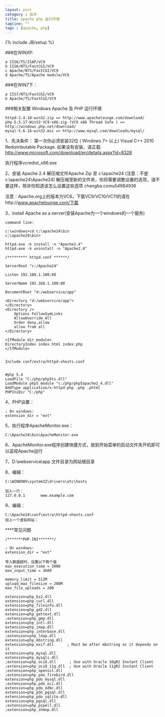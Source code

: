 ```yaml
---
layout: post
category : 技术
title: apache php 运行环境
tagline: ""
tags : [apache, php]
---
```

{% include JB/setup %}


###在WINXP:

	a IIS6/TS/ISAP/VC9
	b IIS6/NTS/FastCGI/VC9
	c Apache/NTS/FastCGI/VC9
	d Apache/TS/Apache module/VC6

###在WIN7下：

	a IIS7/NTS/FastCGI/VC9
	b Apache/TS/FastCGI/VC9



###相关配置
Windows Apache 及 PHP 运行环境

	httpd-2.4.10-win32.zip => http://www.apachelounge.com/download/
	php-5.5.17-Win32-VC9-x86.zip (VC9 x86 Thread Safe ) => http://windows.php.net/download/
	mysql-5.6.16-win32.msi => http://www.mysql.com/downloads/mysql/


1、先决条件：
第一次你必须安装32位 ( Windows 7+ 以上)  Visual C++ 2010 Redistributable Package.
如果没有安装，请正载: http://www.microsoft.com/download/en/details.aspx?id=8328

执行程序vcredist_x86.exe


2、安装 Apache 2.4 
解压缩文件Apache Zip 至 c:\apache24 (注意：不是c:\apache24\Apache24)
解压缩至新的文件夹，你将需要调整设置的选项，请不要这样，除非你知道该怎么设置这些选项 changba.comu54984936


注意：Apache.org上的版本为VC6，下载VC9/VC10/VC11的请在http://www.apachelounge.com/下载

3、install Apache as a server(安装Apache为一个windows的一个服务)

	command line:

	c:\windows>cd c:\apache24\bin
	c:\apache24\bin>
	
	httpd.exe -k install -n "Apache2.4" 
	httpd.exe -k uninstall -n "Apache2.4" 
	
	/********* httpd.conf ******/
	
	ServerRoot "c:/Apache24"
	
	Listen 192.168.1.100:80
	
	ServerName 192.168.1.100:80
	
	DocumentRoot "d:/webservice/app"
	
	<Directory "d:/webservice/app">  
	</Directory>	
	<Directory />
		Options FollowSymLinks
		AllowOverride All
		Order deny,allow
		allow from all
	</Directory>
	
	<IfModule dir_module>
	DirectoryIndex index.html index.php
	</IfModule>
	
	
	Include conf/extra/httpd-vhosts.conf
	
	
	#php 5.4
	LoadFile "C:/php/php5ts.dll"
	LoadModule php5_module "c:/php/php5apache2_4.dll"
	AddType application/x-httpd-php .php .phtml
	PHPIniDir "C:/php"

4、PHP设置：

	; On windows:
	extension_dir = "ext"


5、执行程序ApacheMonitor.exe：

	C:\Apache24\bin\ApacheMonitor.exe

6、ApacheMonitor.exe程序创建快捷方式，放到开始菜单的启动文件夹开机即可以监视Apache运行

7、D:\webservice\app 文件目录为网站根目录

8、编辑：
	
	C:\WINDOWS\system32\drivers\etc\hosts

	加入一行：
	127.0.0.1       www.example.com
	
9、编辑：
	
	C:\Apache24\conf\extra\httpd-vhosts.conf
	加上一个虚拟网站：

****常见问题

	/*******PHP.INI*******/
	
	; On windows:
	extension_dir = "ext"

	导入数据超时，设置以下两个值
	max_execution_time = 3000
	max_input_time = 3600

	memory_limit = 512M
	upload_max_filesize = 200M
	max_file_uploads = 200
	
	extension=php_bz2.dll
	extension=php_curl.dll
	extension=php_fileinfo.dll
	extension=php_gd2.dll
	extension=php_gettext.dll
	;extension=php_gmp.dll
	extension=php_intl.dll
	extension=php_imap.dll
	extension=php_interbase.dll
	;extension=php_ldap.dll
	extension=php_mbstring.dll
	extension=php_exif.dll      ; Must be after mbstring as it depends on it
	extension=php_mysql.dll
	extension=php_mysqli.dll
	;extension=php_oci8.dll      ; Use with Oracle 10gR2 Instant Client
	;extension=php_oci8_11g.dll  ; Use with Oracle 11gR2 Instant Client
	;extension=php_openssl.dll
	;extension=php_pdo_firebird.dll
	extension=php_pdo_mysql.dll
	;extension=php_pdo_oci.dll
	extension=php_pdo_odbc.dll
	extension=php_pdo_pgsql.dll
	extension=php_pdo_sqlite.dll
	extension=php_pgsql.dll
	;extension=php_pspell.dll
	;extension=php_shmop.dll


